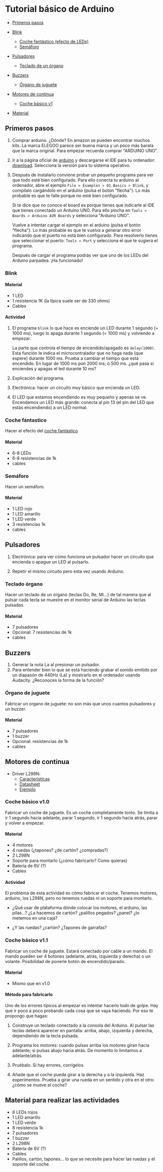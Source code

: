 # Tutorial básico de Arduino

* [Primeros pasos](#basico)
* [Blink](#tst_blink)
    * [Coche fantástico (efecto de LEDs)](#cocheFantastico)
    * [Semáforo](#semaforo)

* [Pulsadores](#tst_pulsadores)
    * [Teclado de un órgano](#tecladoOrgano)

* [Buzzers](#tst_buzzer)
    * [Órgano de juguete](#organo)

* [Motores de continua](#motoresDC)
    * [Coche básico v1](#cocheBasico)

* [Material](#material)


## <a name="basico"></a>Primeros pasos

1. Comprar arduino. ¿Dónde? En amazon se pueden encontrar muchos kits. La
   marca ELEGOO parece ser buena marca y un poco más barata que la marca
   original. Para empezar recuerda comprar "ARDUINO UNO".


2. Ir a la página oficial de [arduino](https://www.arduino.cc/) y descargarse
   el IDE para tu ordenador: [download](https://www.arduino.cc/en/software).
   Selecciona la versión para tu sistema operativo. 

3. Después de instalarlo conviene probar un pequeño programa para ver que todo
   esté bien configurado. Para ello conecta tu arduino al ordenador, abre el 
   ejemplo `File > Examples > 01.Basics > Blink`, y compilalo cargándolo en el
   arduino (pulsa el boton "flecha"). Lo más probable es que te falle porque
   no esté bien configurado.

   Si te dice que no conoce el board es porque tienes que indicarle al IDE que
   tienes conectado un Arduino UNO. Para ello pincha en 
   `Tools > Boards > Arduino AVR Boards` y selecciona "Arduino UNO".

    Vuelve a intentar cargar el ejemplo en el arduino (pulsa el botón
    "flecha").  Lo más probable es que te vuelva a generar otro error
    indicando que el puerto no está bien configurado. Para resolverlo tienes
    que seleccionar el puerto: `Tools > Port` y selecciona el que te sugiera
    el programa.

    Después de cargar el programa podrás ver que uno de los LEDs del Arduino
    parpadea. ¡Ha funcionado! 



### <a name="tst_blink"></a>Blink
#### Material
* 1 LED
* 1 resistencia 1K (la típica suele ser de 330 ohms)
* Cables


#### Actividad
1. El programa `blink` lo que hace es enciende un LED durante 1 segundo (= 1000
   ms), luego lo apaga durante 1 segundo (= 1000 ms) y volviendo a empezar.

   La parte que controla el tiempo de encendido/apagado es `delay(1000)`. Esta
   función le indica el microcontralador que no haga nada (que espere) durante
   1000 ms. Prueba a cambiar el tiempo que está encendido. En lugar de 1000 ms
   pon 2000 ms; ó 500 ms. ¿qué pasa si enciendes y apagas el led durante 10
   ms?

2. Explicación del programa.

3. Electrónica: hacer un circuito muy básico que encienda un LED.

4. El LED que estamos encendiendo es muy pequeño y apenas se ve. Encendamos un
   LED más grande: conecta al pin 13 (el pin del LED que estás encendiendo) a
   un LED normal.


### <a name="cocheFantastico"></a>Coche fántastico

Hacer el efecto del [coche
  fantástico](https://www.youtube.com/watch?v=c4M-GAS4cWE)


#### Material
* 6-8 LEDs
* 6-8 resistencias de 1k
* cables


### <a name="semaforo"></a>Semáforo
Hacer un semáforo.

#### Material
* 1 LED rojo
* 1 LED amarillo
* 1 LED verde
* 3 resistencias 1k
* cables


## <a name="tst_pulsadores"></a>Pulsadores

1. Electrónica: para ver cómo funciona un pulsador hacer un circuito que
   encienda o apague un LED al pulsarlo.

2. Repetir el mismo circuito pero esta vez usando Arduino.


### <a name="tecladoOrgano"></a>Teclado órgano

Hacer un teclado de un órgano (teclas Do, Re, Mi...) de tal manera que al
pulsar cada tecla se muestre en el monitor serial de Arduino las teclas
pulsadas.

#### Material
* 7 pulsadores
* Opcional: 7 resistencias de 1k
* cables


## <a name="tst_buzzer"></a>Buzzers

1. Generar la nota La al presionar un pulsador. 
2. Para entender bien lo que se está haciendo grabar el sonido emitido por un
   diapasón de 440Hz (La) y mostrarlo en el ordenador usando Audacity.
   ¿Reconoces la forma de la función?

### <a name="organo"></a>Órgano de juguete

Fabricar un organo de juguete: no son más que unos cuantos pulsadores 
y un buzzer.

#### Material
* 7 pulsadores
* 1 buzzer
* Opcional: resistencias de 1k
* cables



## <a name="motoresDC"></a>Motores de continua

* Driver L298N: 
    * [Características](https://components101.com/modules/l293n-motor-driver-module)
    * [Datasheet](doc/L298_datasheet.pdf)
    * [Ejemplo](https://www.instructables.com/L298N-MOTOR-DRIVER-MODULE/) 

### <a name="cocheBasico"></a>Coche básico v1.0
Fabricar un coche de juguete. Es un coche completamente tonto. Se limita a ir
1 segundo hacia adelante, parar 1 segundo, ir 1 segundo hacia atrás, parar y
volver a empezar.

#### Material
* 4 motores
* 4 ruedas (¿tapones? ¿de cartón? ¿compradas?)
* 2 L298N
* Soporte para montarlo (¿cómo fabricarlo? Como quieras)
* Batería de 6V (?)
* Cables

#### Actividad
El problema de esta actividad es cómo fabricar el coche. Tenemos motores,
arduino, los L298N, pero no tenemos ruedas ni un soporte para montarlo.

* ¿Qué usar de plataforma dónde colocar los motores, el
 arduino, las pilas...? ¿La hacemos de cartón? ¿palillos pegados? ¿panel?
 ¿lo metemos en una caja?

* ¿Y las ruedas? ¿cartón? ¿Tapones de garrafas?

### <a name="cocheBasico"></a>Coche básico v1.1

Fabricar un coche de juguete. Estará conectado por cable a un mando. El
mando pueden ser 4 botones (adelante, atrás, izquierda y derecha) o un
volante. Posibilidad de ponerle botón de encendido/parado.

#### Material
* Mismo que en v1.0

#### Método para fabricarlo

  Uno de los errores típicos al empezar es intentar hacerlo todo de golpe. Hay
  que ir poco a poco probando cada cosa que se vaya haciendo. Por eso te
  propongo que hagas:

  1. Construye un teclado conectado a la consola del Arduino. Al pulsar las
     teclas deberá aparecer en pantalla: arriba, abajo, izquierda y derecha,
     dependiendo de la tecla pulsada.

  2. Programa los motores: cuando pulsas arriba los motores giran hacia
     adelante; si pulsas abajo hacia atrás. De momento lo limitamos a
     adelante/atrás.

 
  4. Pruébalo. Si hay errores, corrígelos.

  5. Añade que el coche pueda girar a la derecha y a la izquierda. Haz
     experimentos. Prueba a girar una rueda en un sentido y otra en el otro:
     ¿cómo se mueve el coche?


## <a name="material"></a>Material para realizar las actividades
* 8 LEDs rojos
* 1 LED amarillo
* 1 LED verde
* 8 resistencia 1k
* 7 pulsadores
* 1 buzzer
* 2 L298N
* Batería de 6V (?)
* Cables
* Palillos, cartón, tapones... lo que se necesite para hacer las ruedas y el
  soporte del coche.
